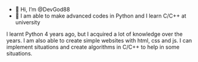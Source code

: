 - 👋 Hi, I’m @DevGod88
- 🌱 I am able to make advanced codes in Python and I learn C/C++ at university

I learnt Python 4 years ago, but I acquired a lot of knowledge over the years.
I am also able to create simple websites with html, css and js.
I can implement situations and create algorithms in C/C++ to help in some situations.

